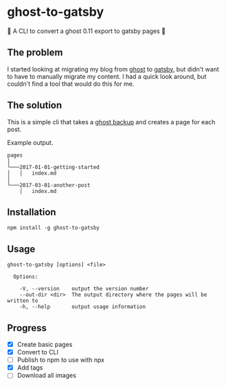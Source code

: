 # ghost-to-gatsby

:construction: A CLI to convert a ghost 0.11 export to gatsby pages
:construction:

## The problem

I started looking at migrating my blog from
[ghost](https://github.com/TryGhost/Ghost) to
[gatsby](https://github.com/gatsbyjs/gatsby), but didn't want to have to
manually migrate my content. I had a quick look around, but couldn't find a tool
that would do this for me.

## The solution

This is a simple cli that takes a
[ghost backup](https://help.ghost.org/hc/en-us/articles/224112927-Import-Export-Data)
and creates a page for each post.

Example output.

```
pages
│
└───2017-01-01-getting-started
│   │   index.md
│
└───2017-03-01-another-post
    │   index.md
```

## Installation

```
npm install -g ghost-to-gatsby
```

## Usage

```
ghost-to-gatsby [options] <file>

  Options:

    -V, --version    output the version number
    --out-dir <dir>  The output directory where the pages will be written to
    -h, --help       output usage information
```

## Progress

* [x] Create basic pages
* [x] Convert to CLI
* [ ] Publish to npm to use with npx
* [x] Add tags
* [ ] Download all images
